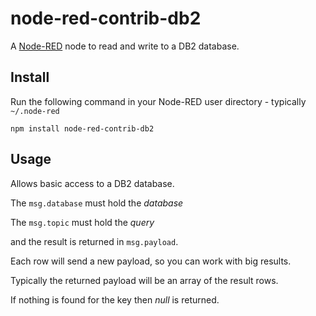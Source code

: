 # node-red-contrib-db2

A <a href="http://nodered.org" target="_new">Node-RED</a> node to read and write to a DB2 database.

Install
-------

Run the following command in your Node-RED user directory - typically `~/.node-red`

    npm install node-red-contrib-db2

Usage
-----

Allows basic access to a DB2 database.

The `msg.database` must hold the <i>database</i>

The `msg.topic` must hold the <i>query</i>

and the result is returned in `msg.payload`.

Each row will send a new payload, so you can work with big results.

Typically the returned payload will be an array of the result rows.

If nothing is found for the key then <i>null</i> is returned.


